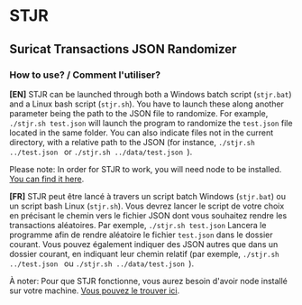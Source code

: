 # STJR

## Suricat Transactions JSON Randomizer



### How to use? / Comment l'utiliser?

**[EN]** STJR can be launched through both a Windows batch script (``stjr.bat``) and a Linux bash script (``stjr.sh``). You have to launch these along another parameter being the path to the JSON file to randomize. For example, ``./stjr.sh test.json`` will launch the program to randomize the ``test.json`` file located in the same folder. You can also indicate files not in the current directory, with a relative path to the JSON (for instance, ``./stjr.sh ../test.json `` or ``./stjr.sh ../data/test.json ``).

Please note: In order for STJR to work, you will need node to be installed. [You can find it here](https://www.npmjs.com/get-npm?utm_source=house&utm_medium=homepage&utm_campaign=free%20orgs&utm_term=Install%20npm).

**[FR]** STJR peut être lancé à travers un script batch Windows  (``stjr.bat``) ou un script bash Linux (``stjr.sh``). Vous devrez lancer le script de votre choix en précisant le chemin vers le fichier JSON dont vous souhaitez rendre les transactions aléatoires. Par exemple, ``./stjr.sh test.json`` Lancera le programme afin de rendre aléatoire le fichier ``test.json`` dans le dossier courant. Vous pouvez également indiquer des JSON autres que dans un dossier courant, en indiquant leur chemin relatif (par exemple, ``./stjr.sh ../test.json `` ou ``./stjr.sh ../data/test.json ``).

À noter: Pour que STJR fonctionne, vous aurez besoin d'avoir node installé sur votre machine. [Vous pouvez le trouver ici](https://www.npmjs.com/get-npm?utm_source=house&utm_medium=homepage&utm_campaign=free%20orgs&utm_term=Install%20npm).